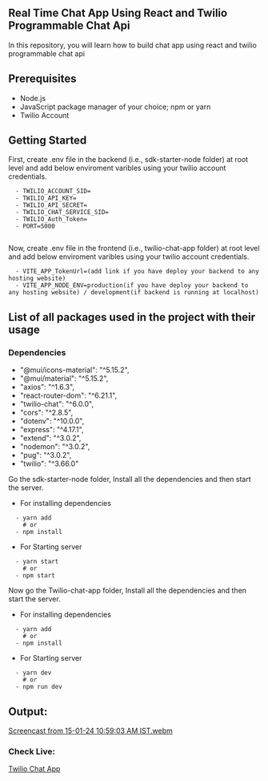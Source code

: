 ## Real Time Chat App Using React and Twilio Programmable Chat Api

In this repository, you will learn how to build chat app using react and twilio programmable chat api

## Prerequisites

- Node.js
- JavaScript package manager of your choice; npm or yarn
- Twilio Account

## Getting Started

First, create .env file in the backend (i.e., sdk-starter-node folder) at root level and add below enviroment varibles using your twilio account credentials.

```
  - TWILIO_ACCOUNT_SID=
  - TWILIO_API_KEY=
  - TWILIO_API_SECRET=
  - TWILIO_CHAT_SERVICE_SID=
  - TWILIO_Auth_Token=
  - PORT=5000
  
```

Now, create .env file in the frontend (i.e., twilio-chat-app folder) at root level and add below enviroment varibles using your twilio account credentials.

```
  - VITE_APP_TokenUrl=(add link if you have deploy your backend to any hosting website)
  - VITE_APP_NODE_ENV=production(if you have deploy your backend to any hosting website) / development(if backend is running at localhost)
```

## List of all packages used in the project with their usage

  ### Dependencies

   - "@mui/icons-material": "^5.15.2",
   - "@mui/material": "^5.15.2",
   - "axios": "^1.6.3",
   - "react-router-dom": "^6.21.1",
   - "twilio-chat": "^6.0.0",
   - "cors": "^2.8.5",
   - "dotenv": "^10.0.0",
   - "express": "^4.17.1",
   - "extend": "^3.0.2",
   - "nodemon": "^3.0.2",
   - "pug": "^3.0.2",
   - "twilio": "^3.66.0"

Go the sdk-starter-node folder, Install all the dependencies and then start the server.

- For installing dependencies

```
  - yarn add
    # or
  - npm install
```

- For Starting server

```
  - yarn start
    # or
  - npm start
```

Now go the Twilio-chat-app folder, Install all the dependencies and then start the server.

- For installing dependencies

```
  - yarn add
    # or
  - npm install
```

- For Starting server

```
  - yarn dev
    # or
  - npm run dev
```

## Output:

[Screencast from 15-01-24 10:59:03 AM IST.webm](https://github.com/mdkamran25/Twilio-Real-Time-Chat-App/assets/75973307/7412a6c6-c481-4309-ba72-11f191929ad6)

### Check Live:

<a href="https://twilio-chat-app.netlify.app/">Twilio Chat App</a>
